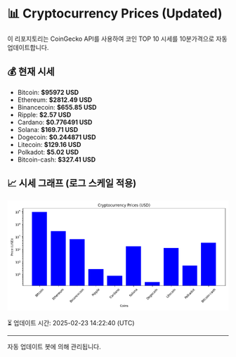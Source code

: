 
# 📊 Cryptocurrency Prices (Updated)

이 리포지토리는 CoinGecko API를 사용하여 코인 TOP 10 시세를 10분가격으로 자동 업데이트합니다.

## 💰 현재 시세
- Bitcoin: **$95972 USD**
- Ethereum: **$2812.49 USD**
- Binancecoin: **$655.85 USD**
- Ripple: **$2.57 USD**
- Cardano: **$0.776491 USD**
- Solana: **$169.71 USD**
- Dogecoin: **$0.244871 USD**
- Litecoin: **$129.16 USD**
- Polkadot: **$5.02 USD**
- Bitcoin-cash: **$327.41 USD**

## 📈 시세 그래프 (로그 스케일 적용)
![Crypto Prices](crypto_prices.png)

⏳ 업데이트 시간: 2025-02-23 14:22:40 (UTC)

---
자동 업데이트 봇에 의해 관리됩니다.
